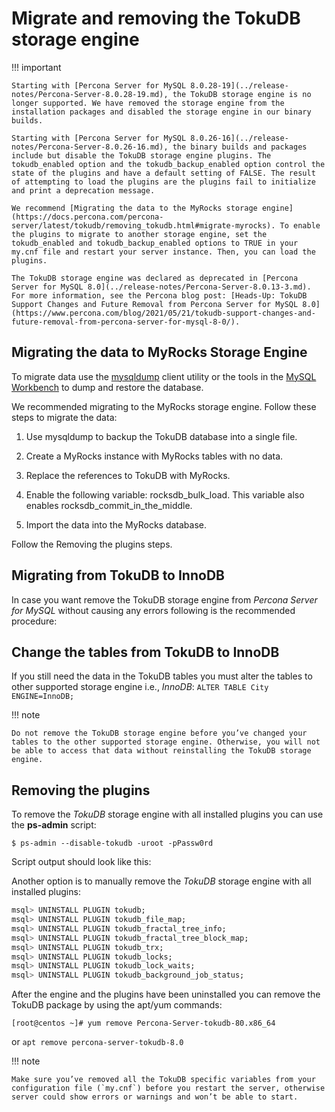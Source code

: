 # Migrate and removing the TokuDB storage engine

!!! important

    Starting with [Percona Server for MySQL 8.0.28-19](../release-notes/Percona-Server-8.0.28-19.md), the TokuDB storage engine is no longer supported. We have removed the storage engine from the installation packages and disabled the storage engine in our binary builds.

    Starting with [Percona Server for MySQL 8.0.26-16](../release-notes/Percona-Server-8.0.26-16.md), the binary builds and packages include but disable the TokuDB storage engine plugins. The tokudb_enabled option and the tokudb_backup_enabled option control the state of the plugins and have a default setting of FALSE. The result of attempting to load the plugins are the plugins fail to initialize and print a deprecation message.

    We recommend [Migrating the data to the MyRocks storage engine](https://docs.percona.com/percona-server/latest/tokudb/removing_tokudb.html#migrate-myrocks). To enable the plugins to migrate to another storage engine, set the tokudb_enabled and tokudb_backup_enabled options to TRUE in your my.cnf file and restart your server instance. Then, you can load the plugins.

    The TokuDB storage engine was declared as deprecated in [Percona Server for MySQL 8.0](../release-notes/Percona-Server-8.0.13-3.md). For more information, see the Percona blog post: [Heads-Up: TokuDB Support Changes and Future Removal from Percona Server for MySQL 8.0](https://www.percona.com/blog/2021/05/21/tokudb-support-changes-and-future-removal-from-percona-server-for-mysql-8-0/).

## Migrating the data to MyRocks Storage Engine

To migrate data use the [mysqldump](https://dev.mysql.com/doc/refman/8.0/en/mysqldump.html) client utility or the tools in the [MySQL Workbench](https://dev.mysql.com/downloads/workbench/) to dump and restore the database.

We recommended migrating to the MyRocks storage engine. Follow these steps to migrate the data:

1. Use mysqldump to backup the TokuDB database into a single file.

2. Create a MyRocks instance with MyRocks tables with no data.

3. Replace the references to TokuDB with MyRocks.

4. Enable the following variable: rocksdb_bulk_load. This variable also enables rocksdb_commit_in_the_middle.

5. Import the data into the MyRocks database.

Follow the Removing the plugins steps.

## Migrating from TokuDB to InnoDB

In case you want remove the TokuDB storage engine from *Percona Server for MySQL* without
causing any errors following is the recommended procedure:

## Change the tables from TokuDB to InnoDB

If you still need the data in the TokuDB tables you must alter the tables
to other supported storage engine i.e., *InnoDB*: `ALTER TABLE City
ENGINE=InnoDB;`

!!! note

    Do not remove the TokuDB storage engine before you’ve changed your tables to the other supported storage engine. Otherwise, you will not be able to access that data without reinstalling the TokuDB storage engine.

## Removing the plugins

To remove the *TokuDB* storage engine with all installed plugins you can use the
**ps-admin** script:

```shell
$ ps-admin --disable-tokudb -uroot -pPassw0rd
```

Script output should look like this:

Another option is to manually remove the *TokuDB* storage engine with all installed plugins:

```sql
msql> UNINSTALL PLUGIN tokudb;
msql> UNINSTALL PLUGIN tokudb_file_map;
msql> UNINSTALL PLUGIN tokudb_fractal_tree_info;
msql> UNINSTALL PLUGIN tokudb_fractal_tree_block_map;
msql> UNINSTALL PLUGIN tokudb_trx;
msql> UNINSTALL PLUGIN tokudb_locks;
msql> UNINSTALL PLUGIN tokudb_lock_waits;
msql> UNINSTALL PLUGIN tokudb_background_job_status;
```

After the engine and the plugins have been uninstalled you can remove the TokuDB package by using the apt/yum commands:

```shell
[root@centos ~]# yum remove Percona-Server-tokudb-80.x86_64
```

or `apt remove percona-server-tokudb-8.0`

!!! note

    Make sure you’ve removed all the TokuDB specific variables from your configuration file (`my.cnf`) before you restart the server, otherwise server could show errors or warnings and won’t be able to start.
